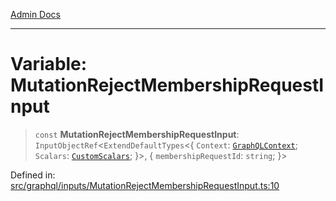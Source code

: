 [Admin Docs](/)

***

# Variable: MutationRejectMembershipRequestInput

> `const` **MutationRejectMembershipRequestInput**: `InputObjectRef`\<`ExtendDefaultTypes`\<\{ `Context`: [`GraphQLContext`](../../../context/type-aliases/GraphQLContext.md); `Scalars`: [`CustomScalars`](../../../scalars/type-aliases/CustomScalars.md); \}\>, \{ `membershipRequestId`: `string`; \}\>

Defined in: [src/graphql/inputs/MutationRejectMembershipRequestInput.ts:10](https://github.com/Sourya07/talawa-api/blob/3df16fa5fb47e8947dc575f048aef648ae9ebcf8/src/graphql/inputs/MutationRejectMembershipRequestInput.ts#L10)
